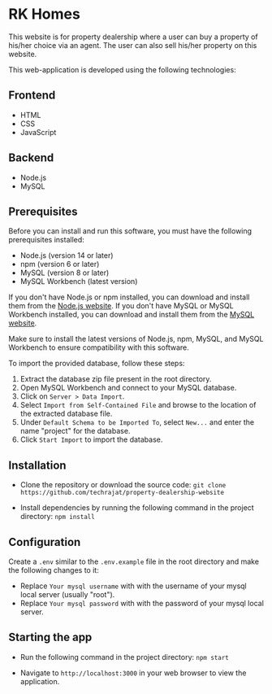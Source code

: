 # RK Homes

This website is for property dealership where a user can buy a property of his/her choice via an agent. The user can also sell his/her property on this website.

This web-application is developed using the following technologies:

## Frontend
- HTML
- CSS
- JavaScript

## Backend
- Node.js
- MySQL

## Prerequisites

Before you can install and run this software, you must have the following prerequisites installed:

- Node.js (version 14 or later)
- npm (version 6 or later)
- MySQL (version 8 or later)
- MySQL Workbench (latest version)

If you don't have Node.js or npm installed, you can download and install them from the [Node.js website](https://nodejs.org/en/). If you don't have MySQL or MySQL Workbench installed, you can download and install them from the [MySQL website](https://dev.mysql.com/downloads/). 

Make sure to install the latest versions of Node.js, npm, MySQL, and MySQL Workbench to ensure compatibility with this software.

To import the provided database, follow these steps:

1. Extract the database zip file present in the root directory.
2. Open MySQL Workbench and connect to your MySQL database.
3. Click on `Server > Data Import`.
4. Select `Import from Self-Contained File` and browse to the location of the extracted database file.
5. Under `Default Schema to be Imported To`, select `New...` and enter the name "project" for the database.
6. Click `Start Import` to import the database.

## Installation

- Clone the repository or download the source code:
`git clone https://github.com/techrajat/property-dealership-website`

- Install dependencies by running the following command in the project directory:
`npm install`


## Configuration

Create a `.env` similar to the `.env.example` file in the root directory and make the following changes to it:
- Replace `Your mysql username` with with the username of your mysql local server (usually "root").
- Replace `Your mysql password` with with the password of your mysql local server.

## Starting the app

- Run the following command in the project directory:
`npm start`

- Navigate to `http://localhost:3000` in your web browser to view the application.